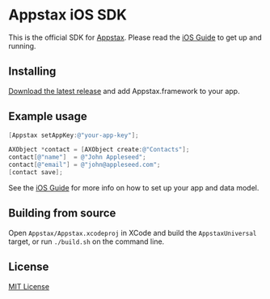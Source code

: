 
Appstax iOS SDK
===============

This is the official SDK for [Appstax](http://appstax.com). Please read the [iOS Guide](http://appstax.com/docs/iOS-SDK-Guide.html) to get up and running.

Installing
----------

[Download the latest release](https://github.com/appstax/appstax-ios/releases/latest) and add Appstax.framework to your app.


Example usage
-------------

```objective-c
[Appstax setAppKey:@"your-app-key"];

AXObject *contact = [AXObject create:@"Contacts"];
contact[@"name"]  = @"John Appleseed";
contact[@"email"] = @"john@appleseed.com";
[contact save];
```

See the [iOS Guide](http://appstax.com/docs/Guides/iOS-SDK-Guide.html) for more info on how to set up your app and data model.


Building from source
--------------------

Open `Appstax/Appstax.xcodeproj` in XCode and build the `AppstaxUniversal` target, or run `./build.sh` on the command line.


License
-------

[MIT License](LICENSE)


